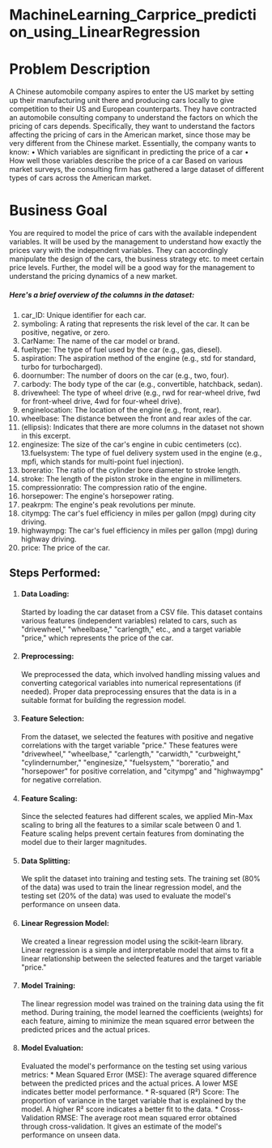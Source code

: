 # MachineLearning_Carprice_prediction_using_LinearRegression


# Problem Description

A Chinese automobile company aspires to enter the US market by setting up their
manufacturing unit there and producing cars locally to give competition to their US and
European counterparts. They have contracted an automobile consulting company to
understand the factors on which the pricing of cars depends. Specifically, they want to
understand the factors affecting the pricing of cars in the American market, since those may
be very different from the Chinese market. Essentially, the company wants to know:
• Which variables are significant in predicting the price of a car
• How well those variables describe the price of a car
Based on various market surveys, the consulting firm has gathered a large dataset of different
types of cars across the American market.

# Business Goal

You are required to model the price of cars with the available independent variables. It will be
used by the management to understand how exactly the prices vary with the independent
variables. They can accordingly manipulate the design of the cars, the business strategy etc. to
meet certain price levels. Further, the model will be a good way for the management to
understand the pricing dynamics of a new market.

##### Here's a brief overview of the columns in the dataset:

1. car_ID: Unique identifier for each car.
2. symboling: A rating that represents the risk level of the car. It can be positive, negative, or zero.
3. CarName: The name of the car model or brand.
4. fueltype: The type of fuel used by the car (e.g., gas, diesel).
5. aspiration: The aspiration method of the engine (e.g., std for standard, turbo for turbocharged).
6. doornumber: The number of doors on the car (e.g., two, four).
7. carbody: The body type of the car (e.g., convertible, hatchback, sedan).
8. drivewheel: The type of wheel drive (e.g., rwd for rear-wheel drive, fwd for front-wheel drive, 4wd for four-wheel drive).
9. enginelocation: The location of the engine (e.g., front, rear).
10. wheelbase: The distance between the front and rear axles of the car.
11. (ellipsis): Indicates that there are more columns in the dataset not shown in this excerpt.
12. enginesize: The size of the car's engine in cubic centimeters (cc).
13.fuelsystem: The type of fuel delivery system used in the engine (e.g., mpfi, which stands for multi-point fuel injection).
14. boreratio: The ratio of the cylinder bore diameter to stroke length.
15. stroke: The length of the piston stroke in the engine in millimeters.
16. compressionratio: The compression ratio of the engine.
17. horsepower: The engine's horsepower rating.
18. peakrpm: The engine's peak revolutions per minute.
19. citympg: The car's fuel efficiency in miles per gallon (mpg) during city driving.
20. highwaympg: The car's fuel efficiency in miles per gallon (mpg) during highway driving.
21. price: The price of the car.

## Steps Performed:
1) #### Data Loading:
      Started by loading the car dataset from a CSV file. This dataset contains various features (independent variables) related to cars, such as "drivewheel," "wheelbase," "carlength," etc., and a target variable "price," which represents the price of the car.
   
3) #### Preprocessing:
      We preprocessed the data, which involved handling missing values and converting categorical variables into numerical representations (if needed). Proper data preprocessing ensures that the data is in a suitable format for building the regression model.
   
5) #### Feature Selection:
      From the dataset, we selected the features with positive and negative correlations with the target variable "price." These features were "drivewheel," "wheelbase," "carlength," "carwidth," "curbweight," "cylindernumber," "enginesize," "fuelsystem," "boreratio," and "horsepower" for positive correlation, and "citympg" and "highwaympg" for negative correlation.
   
7) #### Feature Scaling:
      Since the selected features had different scales, we applied Min-Max scaling to bring all the features to a similar scale between 0 and 1. Feature scaling helps prevent certain features from dominating the model due to their larger magnitudes.

8) #### Data Splitting:
      We split the dataset into training and testing sets. The training set (80% of the data) was used to train the linear regression model, and the testing set (20% of the data) was used to evaluate the model's performance on unseen data.

9) #### Linear Regression Model:
      We created a linear regression model using the scikit-learn library. Linear regression is a simple and interpretable model that aims to fit a linear relationship between the selected features and the target variable "price."

10) #### Model Training: 
      The linear regression model was trained on the training data using the fit method. During training, the model learned the coefficients (weights) for each feature, aiming to minimize the mean squared error between the predicted prices and the actual prices.

11) #### Model Evaluation:
      Evaluated the model's performance on the testing set using various metrics:
          * Mean Squared Error (MSE): The average squared difference between the predicted prices and the actual prices. A lower MSE indicates better model performance.
          * R-squared (R²) Score: The proportion of variance in the target variable that is explained by the model. A higher R² score indicates a better fit to the data.
          * Cross-Validation RMSE: The average root mean squared error obtained through cross-validation. It gives an estimate of the model's performance on unseen data.
